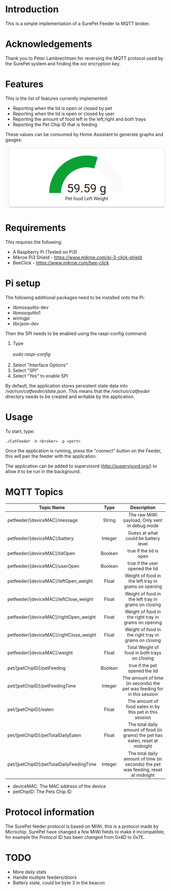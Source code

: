 # Introduction

This is a simple implementation of a SurePet Feeder to MQTT broker.

# Acknowledgements

Thank you to Peter Lambrechtsen for reversing the MQTT protocol used by the SurePet system and finding the xor encryption key.

# Features

This is the list of features currently implemented:

* Reporting when the lid is open or closed by pet
* Reporting when the lid is open or closed by user
* Reporting the amount of food left in the left,right and both trays
* Reporting the Pet Chip ID that is feeding

These values can be consumed by Home Assistant to generate graphs and gauges:

![Tray Weight](images/Weight.png)


# Requirements

This requires the following:

* A Raspberry Pi (Tested on Pi3)
* Mikroe Pi3 Shield - https://www.mikroe.com/pi-3-click-shield
* BeeClick - https://www.mikroe.com/bee-click

# Pi setup

The following additional packages need to be installed onto the Pi:

* libmosquitto-dev
* libmosquitto1
* wiringpi
* libcjson-dev

Then the SPI needs to be enabled using the raspi-config command. 

1. Type <br><br> _sudo raspi-config_ <br><br>
1. Select "Interface Options"
1. Select "SPI"
1. Select "Yes" to enable SPI

By default, the application stores persistent state data into */var/run/catfeeder/state.json*. This means that the */var/run/catfeeder* directory needs to be created and writable by the application. 

# Usage

To start, type:

    ./CatFeeder -h <broker> -p <port> 

Once the application is running, press the "connect" button on the Feeder, this will pair the feeder with the application. 

The application can be added to supervisord (http://supervisord.org/) to allow it to be run in the background.     


# MQTT Topics

| Topic Name        | Type | Description |
| ------------- |:-------------:|:-------------:|
| petfeeder/[deviceMAC]/message | String | The raw MiWi payload, Only sent in debug mode |
| petfeeder/[deviceMAC]/battery      | Integer | Guess at what could be battery level |
| petfeeder/[deviceMAC]/lidOpen    | Boolean | true if the lid is open |
| petfeeder/[deviceMAC]/userOpen    | Boolean | true if the user opened the lid |
| petfeeder/[deviceMAC]/leftOpen_weight    | Float | Weight of food in the left tray in grams on opening |
| petfeeder/[deviceMAC]/leftClose_weight   | Float | Weight of food in the left tray in grams on closing |
| petfeeder/[deviceMAC]/rightOpen_weight   | Float | Weight of food in the right tray in grams on opening |
| petfeeder/[deviceMAC]/rightClose_weight  | Float | Weight of food in the right tray in grams on closing |
| petfeeder/[deviceMAC]/weight   | Float | Total Weight of food in both trays on closing |
| pet/[petChipID]/petFeeding | Boolean | true if the pet opened the lid |
| pet/[petChipID]/petFeedingTime | Integer | The amount of time (in seconds) the pet was feeding for in this session |
| pet/[petChipID]/eaten | Float | The amount of food eaten in by this pet in this session |
| pet/[petChipID]/petTotalDailyEaten | Float | The total daily amount of food (in grams) the pet has eaten, reset at midnight |
| pet/[petChipID]/petTotalDailyFeedingTime | Integer | The total daily amount of time (in seconds) the pet was feeding, reset at midnight  |

* deviceMAC: The MAC address of the device
* petChipID: The Pets Chip ID

# Protocol information

The SurePet feeder protocol is based on MiWi, this is a protocol made by Microchip. SurePet have changed a few MiWi fields to make it incompatible, for example the Protocol ID has been changed from 0x4D to 0x7E. 


# TODO

* More daily stats
* Handle multiple feeders/doors 
* Battery state, could be byte 3 in the beacon

